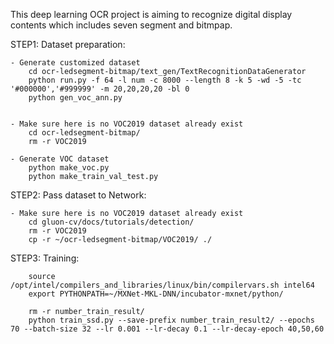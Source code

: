 This deep learning OCR project is aiming to recognize digital display contents which includes seven segment and bitmpap. 


STEP1: Dataset preparation: 
    
    - Generate customized dataset
        cd ocr-ledsegment-bitmap/text_gen/TextRecognitionDataGenerator
	    python run.py -f 64 -l num -c 8000 --length 8 -k 5 -wd -5 -tc '#000000','#999999' -m 20,20,20,20 -bl 0
	    python gen_voc_ann.py

           
    - Make sure here is no VOC2019 dataset already exist 
        cd ocr-ledsegment-bitmap/
        rm -r VOC2019

	- Generate VOC dataset
	    python make_voc.py
	    python make_train_val_test.py



STEP2: Pass dataset to Network:

    - Make sure here is no VOC2019 dataset already exist
        cd gluon-cv/docs/tutorials/detection/
	    rm -r VOC2019
        cp -r ~/ocr-ledsegment-bitmap/VOC2019/ ./



STEP3: Training:
     
        source /opt/intel/compilers_and_libraries/linux/bin/compilervars.sh intel64
        export PYTHONPATH=~/MXNet-MKL-DNN/incubator-mxnet/python/

        rm -r number_train_result/
        python train_ssd.py --save-prefix number_train_result2/ --epochs 70 --batch-size 32 --lr 0.001 --lr-decay 0.1 --lr-decay-epoch 40,50,60

       



